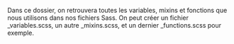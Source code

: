 Dans ce dossier, on retrouvera toutes les variables, mixins et fonctions que nous utilisons dans nos fichiers Sass. On peut créer un fichier _variables.scss, un autre _mixins.scss, et un dernier _functions.scss pour exemple.